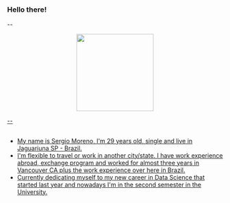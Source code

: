 ### Hello there!

-- <div align="center">
  <a href="https://github.com/smsergiomoreno">
  <img height="180em" src="https://github-readme-stats.vercel.app/api?username=smsergiomoreno&show_icons=true&theme=github_dark&include_all_commits=true&count_private=true"/>
</div> --
  
##
  
- My name is Sergio Moreno, I'm 29 years old, single and live in Jaguariuna SP - Brazil.
- I'm flexible to travel or work in another city/state. I have work experience abroad, exchange program and worked
for almost three years in Vancouver CA plus the work experience over here in Brazil. 
- Currently dedicating myself to my new career in Data Science that started last year and nowadays I'm in the
second semester in the University.
